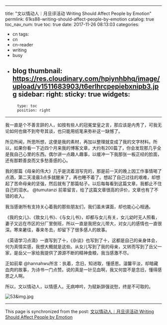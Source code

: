 
---
title: "文以情动人︱月旦评活动  Writing Should Affect People by Emotion"
permlink: 61ks88-writing-should-affect-people-by-emotion
catalog: true
toc_nav_num: true
toc: true
date: 2017-11-26 08:13:03
categories:
- cn
tags:
- cn
- cn-reader
- writing
- busy
- blog
thumbnail: https://res.cloudinary.com/hpiynhbhq/image/upload/v1511683903/t6erlhrcpepiebxnipb3.jpg
sidebar:
    right:
        sticky: true
widgets:
    -
        type: toc
        position: right
---


我一直是个不善言辞的人，如按有些人的冠冕堂皇之言，那应该是内秀了，可我无论如何也做不到夸夸其谈，也只能用纸笔来弥补这一缺憾了。

所见所闻，所思所想，这便是我的素材，再加以整理就变成了我的文字材料。所以，如果你看一下近四个月来我的博客文章，大约有200篇了，你会发现那几乎全是我自己心里的东西。偶尔讲一点趣人趣事，以缓冲一下我那张一板正经的脸面，还有那颗善良而又多愁善感的心。

我的那篇《母亲的伟大》几乎是流着泪写完的，那是前一天的晚上因工作事情喝了点酒，第二天凌晨3点多就醒来了，再也睡不着了。想起了自己过往的艰难，却想起了苦命母亲的坚强，然后就有了那篇帖子。以后每每看到这篇文章，我都止不住自己的泪水。 @tumutanzi 前辈留言，给了这篇文章很高的评价，文章也有了不错的收入。

我当感谢所有支持关心着我的那些朋友们，我们虽未谋面，却也能心心相通。

《我的女儿》、《致女儿书》、《与女儿书》，却都与女儿有关，女儿幼时无人照看，妻子又远在市区的分厂里倒班，所以一直是我把女儿带大，对女儿的感情也一直很深。寒来暑往，春来冬去，却留下了很多感人的故事。

《英语学习点滴》一直写到了十，《杂谈》也写到了十，这都是自己的亲身体会，何为真情实感，我想大概就是这些。从女儿写到了我的母亲，又转而写到了岳父一家，是岳父一家给我提供了源源不断的精神食粮，我当感激不尽。

正如前辈 @hannahwu所言：执着，念旧，知进取，懂感恩。温馨平淡，却暗藏血肉的故事，为诗书一门点赞。说的真是一针见血啊，我又何尝不是念旧，懂得感恩之人啊。

所以，文以情动人，以情感人。无病呻吟，为赋新辞强说愁，终是不可取的。

![53&img.jpg](https://res.cloudinary.com/hpiynhbhq/image/upload/v1511683903/t6erlhrcpepiebxnipb3.jpg)

- - -

This page is synchronized from the post: [文以情动人︱月旦评活动  Writing Should Affect People by Emotion](https://steemit.com/@bring/61ks88-writing-should-affect-people-by-emotion)
